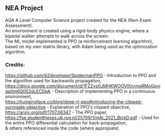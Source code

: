 ## **NEA Project**
AQA A Level Computer Science project created for the NEA (Non-Exam Assessment).  
An environment is created using a rigid-body physics engine, where a bipedal walker attempts to walk across the screen.  
The ML model implemented is PPO (a reinforcement learning algorithm), based on my own matrix library, with Adam being used as the optimization algorithm.  
  
### **Credits:**
https://github.com/b2developer/SpidermanPPO - Introduction to PPO and the algorithm used for backwards propagation,  
https://docs.google.com/document/d/1FZZvz0JMHKWOOVlXnrmeRMoGpyjqa0m6Q0S2qLECDpA - Description of implementing PPO in a continuous environment,  
https://huggingface.co/blog/deep-rl-ppo#introducing-the-clipped-surrogate-objective - Explanation of PPO's clipped objective,  
https://arxiv.org/pdf/1707.06347 - The PPO paper,  
https://fse.studenttheses.ub.rug.nl/25709/1/mAI_2021_BickD.pdf - Used for the entire PPO differential calculation for back-propagation,  
& others referenced inside the code (where appropiate).  
